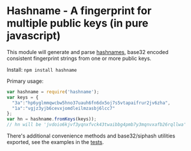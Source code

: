 # Hashname - A fingerprint for multiple public keys (in pure javascript)

This module will generate and parse [hashnames](https://github.com/telehash/telehash.org/tree/master/v3/hashname), base32 encoded consistent fingerprint strings from one or more public keys.

Install: `npm install hashname`

Primary usage:

```js
var hashname = require('hashname');
var keys = {
  "3a":"hp6yglmmqwcbw5hno37uauh6fn6dx5oj7s5vtapaifrur2jv6zha",
  "1a":"vgjz3yjb6cevxjomdleilmzasbj6lcc7"
};
var hn = hashname.fromKeys(keys));
// hn will be 'jvdoio6kjvf3yqnxfvck43twaibbg4pmb7y3mqnvxafb26rqllwa'
```

There's additional convenience methods and base32/siphash utilities exported, see the examples in the [tests](test/).
